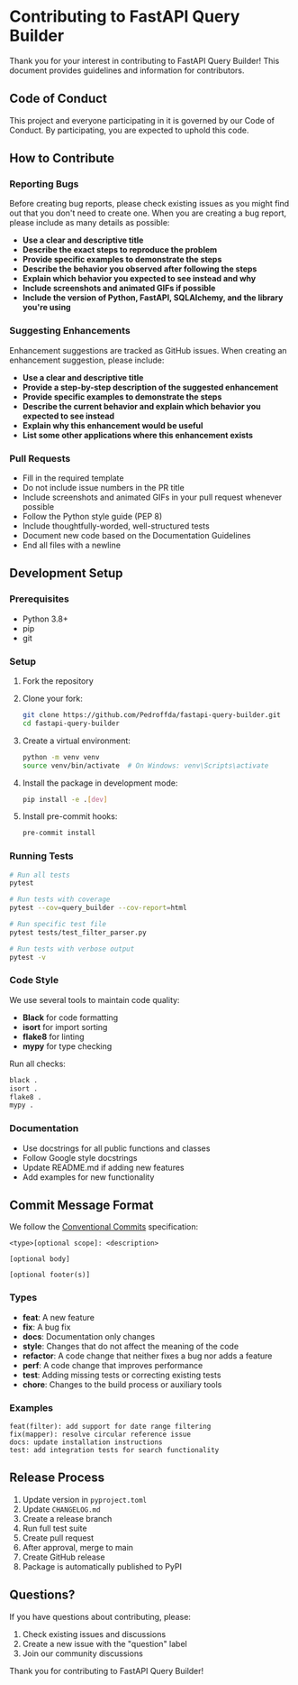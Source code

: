 # Contributing to FastAPI Query Builder

Thank you for your interest in contributing to FastAPI Query Builder! This document provides guidelines and information for contributors.

## Code of Conduct

This project and everyone participating in it is governed by our Code of Conduct. By participating, you are expected to uphold this code.

## How to Contribute

### Reporting Bugs

Before creating bug reports, please check existing issues as you might find out that you don't need to create one. When you are creating a bug report, please include as many details as possible:

- **Use a clear and descriptive title**
- **Describe the exact steps to reproduce the problem**
- **Provide specific examples to demonstrate the steps**
- **Describe the behavior you observed after following the steps**
- **Explain which behavior you expected to see instead and why**
- **Include screenshots and animated GIFs if possible**
- **Include the version of Python, FastAPI, SQLAlchemy, and the library you're using**

### Suggesting Enhancements

Enhancement suggestions are tracked as GitHub issues. When creating an enhancement suggestion, please include:

- **Use a clear and descriptive title**
- **Provide a step-by-step description of the suggested enhancement**
- **Provide specific examples to demonstrate the steps**
- **Describe the current behavior and explain which behavior you expected to see instead**
- **Explain why this enhancement would be useful**
- **List some other applications where this enhancement exists**

### Pull Requests

- Fill in the required template
- Do not include issue numbers in the PR title
- Include screenshots and animated GIFs in your pull request whenever possible
- Follow the Python style guide (PEP 8)
- Include thoughtfully-worded, well-structured tests
- Document new code based on the Documentation Guidelines
- End all files with a newline

## Development Setup

### Prerequisites

- Python 3.8+
- pip
- git

### Setup

1. Fork the repository
2. Clone your fork:
   ```bash
   git clone https://github.com/Pedroffda/fastapi-query-builder.git
   cd fastapi-query-builder
   ```

3. Create a virtual environment:
   ```bash
   python -m venv venv
   source venv/bin/activate  # On Windows: venv\Scripts\activate
   ```

4. Install the package in development mode:
   ```bash
   pip install -e .[dev]
   ```

5. Install pre-commit hooks:
   ```bash
   pre-commit install
   ```

### Running Tests

```bash
# Run all tests
pytest

# Run tests with coverage
pytest --cov=query_builder --cov-report=html

# Run specific test file
pytest tests/test_filter_parser.py

# Run tests with verbose output
pytest -v
```

### Code Style

We use several tools to maintain code quality:

- **Black** for code formatting
- **isort** for import sorting
- **flake8** for linting
- **mypy** for type checking

Run all checks:
```bash
black .
isort .
flake8 .
mypy .
```

### Documentation

- Use docstrings for all public functions and classes
- Follow Google style docstrings
- Update README.md if adding new features
- Add examples for new functionality

## Commit Message Format

We follow the [Conventional Commits](https://www.conventionalcommits.org/) specification:

```
<type>[optional scope]: <description>

[optional body]

[optional footer(s)]
```

### Types

- **feat**: A new feature
- **fix**: A bug fix
- **docs**: Documentation only changes
- **style**: Changes that do not affect the meaning of the code
- **refactor**: A code change that neither fixes a bug nor adds a feature
- **perf**: A code change that improves performance
- **test**: Adding missing tests or correcting existing tests
- **chore**: Changes to the build process or auxiliary tools

### Examples

```
feat(filter): add support for date range filtering
fix(mapper): resolve circular reference issue
docs: update installation instructions
test: add integration tests for search functionality
```

## Release Process

1. Update version in `pyproject.toml`
2. Update `CHANGELOG.md`
3. Create a release branch
4. Run full test suite
5. Create pull request
6. After approval, merge to main
7. Create GitHub release
8. Package is automatically published to PyPI

## Questions?

If you have questions about contributing, please:

1. Check existing issues and discussions
2. Create a new issue with the "question" label
3. Join our community discussions

Thank you for contributing to FastAPI Query Builder!
